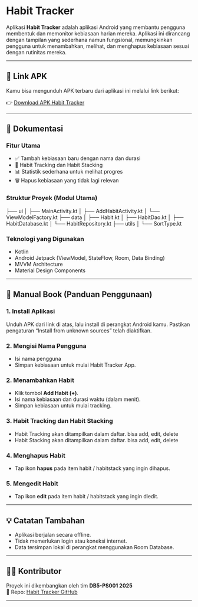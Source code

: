 # Habit Tracker

Aplikasi **Habit Tracker** adalah aplikasi Android yang membantu pengguna membentuk dan memonitor kebiasaan harian mereka. Aplikasi ini dirancang dengan tampilan yang sederhana namun fungsional, memungkinkan pengguna untuk menambahkan, melihat, dan menghapus kebiasaan sesuai dengan rutinitas mereka.

---

## 📲 Link APK

Kamu bisa mengunduh APK terbaru dari aplikasi ini melalui link berikut:

👉 [Download APK Habit Tracker](https://drive.google.com/drive/folders/169nOLeKQyCLCbxiX7mSL9IHIxGFoDQQa?usp=drive_link)  

---

## 📖 Dokumentasi

### Fitur Utama

- ✅ Tambah kebiasaan baru dengan nama dan durasi
- 📆 Habit Tracking dan Habit Stacking
- 📊 Statistik sederhana untuk melihat progres
- 🗑️ Hapus kebiasaan yang tidak lagi relevan

### Struktur Proyek (Modul Utama)
├── ui
│ ├── MainActivity.kt
│ ├── AddHabitActivity.kt
│ └── ViewModelFactory.kt
├── data
│ ├── Habit.kt
│ ├── HabitDao.kt
│ ├── HabitDatabase.kt
│ └── HabitRepository.kt
├── utils
│ └── SortType.kt

### Teknologi yang Digunakan

- Kotlin
- Android Jetpack (ViewModel, StateFlow, Room, Data Binding)
- MVVM Architecture
- Material Design Components

---

## 🧭 Manual Book (Panduan Penggunaan)

### 1. Install Aplikasi
Unduh APK dari link di atas, lalu install di perangkat Android kamu. Pastikan pengaturan “Install from unknown sources” telah diaktifkan.

### 2. Mengisi Nama Pengguna
- Isi nama pengguna
- Simpan kebiasaan untuk mulai Habit Tracker App.

### 2. Menambahkan Habit
- Klik tombol **Add Habit (+)**.
- Isi nama kebiasaan dan durasi waktu (dalam menit).
- Simpan kebiasaan untuk mulai tracking.

### 3. Habit Tracking dan Habit Stacking
- Habit Tracking akan ditampilkan dalam daftar. bisa add, edit, delete
- Habit Stacking akan ditampilkan dalam daftar. bisa add, edit, delete

### 4. Menghapus Habit
- Tap ikon **hapus** pada item habit / habitstack yang ingin dihapus.

### 5. Mengedit Habit
- Tap ikon **edit** pada item habit / habitstack yang ingin diedit.

---

## 💡 Catatan Tambahan

- Aplikasi berjalan secara offline.
- Tidak memerlukan login atau koneksi internet.
- Data tersimpan lokal di perangkat menggunakan Room Database.

---

## 🧑‍💻 Kontributor

Proyek ini dikembangkan oleh tim **DB5-PS001 2025**  
📍 Repo: [Habit Tracker GitHub](https://github.com/DB-05-2025/Habit-Tracker)

---
